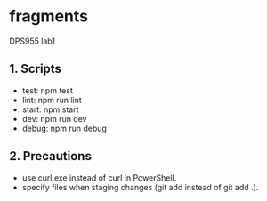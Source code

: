# fragments

DPS955 lab1

## 1. Scripts
- test: npm test
- lint: npm run lint
- start: npm start
- dev: npm run dev
- debug: npm run debug
## 2. Precautions
- use curl.exe instead of curl in PowerShell.
- specify files when staging changes (git add <file> instead of git add .).

